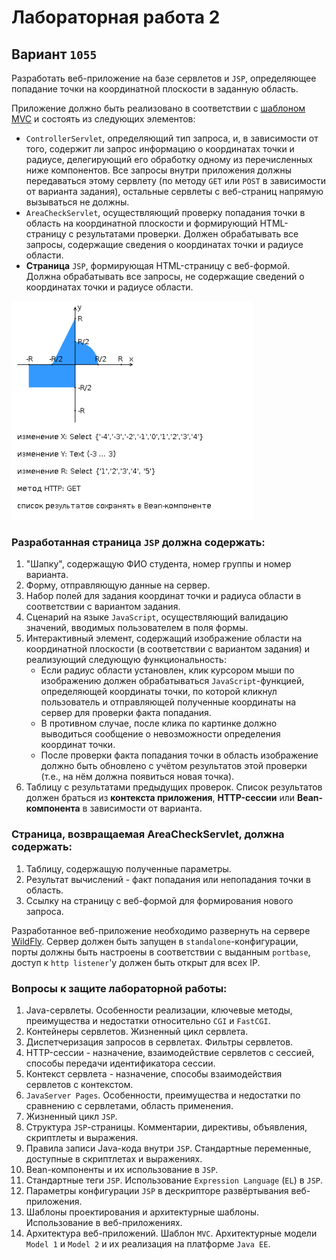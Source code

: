 # Лабораторная работа 2

## Вариант `1055`

Разработать веб-приложение на базе сервлетов и `JSP`, определяющее попадание точки на координатной плоскости в заданную область.

Приложение должно быть реализовано в соответствии с [шаблоном MVC](https://en.wikipedia.org/wiki/Model%E2%80%93view%E2%80%93controller) и состоять из следующих элементов:

- `ControllerServlet`, определяющий тип запроса, и, в зависимости от того, содержит ли запрос информацию о координатах точки и радиусе, делегирующий его обработку одному из перечисленных ниже компонентов. Все запросы внутри приложения должны передаваться этому сервлету (по методу `GET` или `POST` в зависимости от варианта задания), остальные сервлеты с веб-страниц напрямую вызываться не должны.
- `AreaCheckServlet`, осуществляющий проверку попадания точки в область на координатной плоскости и формирующий HTML-страницу с результатами проверки. Должен обрабатывать все запросы, содержащие сведения о координатах точки и радиусе области.
- **Страница** `JSP`, формирующая HTML-страницу с веб-формой. Должна обрабатывать все запросы, не содержащие сведений о координатах точки и радиусе области.

<img alt="plot" src="https://github.com/pro100kamil/web_lab2/blob/master/plot.png" height="350">

### Разработанная страница `JSP` должна содержать:

1. "Шапку", содержащую ФИО студента, номер группы и номер варианта. 
2. Форму, отправляющую данные на сервер. 
3. Набор полей для задания координат точки и радиуса области в соответствии с вариантом задания. 
4. Сценарий на языке `JavaScript`, осуществляющий валидацию значений, вводимых пользователем в поля формы. 
5. Интерактивный элемент, содержащий изображение области на координатной плоскости (в соответствии с вариантом задания) и реализующий следующую функциональность:
    - Если радиус области установлен, клик курсором мыши по изображению должен обрабатываться `JavaScript`-функцией, определяющей координаты точки, по которой кликнул пользователь и отправляющей полученные координаты на сервер для проверки факта попадания.
    - В противном случае, после клика по картинке должно выводиться сообщение о невозможности определения координат точки.
    - После проверки факта попадания точки в область изображение должно быть обновлено с учётом результатов этой проверки (т.е., на нём должна появиться новая точка).
6. Таблицу с результатами предыдущих проверок. Список результатов должен браться из **контекста приложения**, **HTTP-сессии** или **Bean-компонента** в зависимости от варианта.

### Страница, возвращаемая AreaCheckServlet, должна содержать:

1. Таблицу, содержащую полученные параметры. 
2. Результат вычислений - факт попадания или непопадания точки в область. 
3. Ссылку на страницу с веб-формой для формирования нового запроса.

Разработанное веб-приложение необходимо развернуть на сервере [WildFly](https://www.wildfly.org/). Сервер должен быть запущен в `standalone`-конфигурации, порты должны быть настроены в соответствии с выданным `portbase`, доступ к `http listener`'у должен быть открыт для всех IP.


### Вопросы к защите лабораторной работы:

1. Java-сервлеты. Особенности реализации, ключевые методы, преимущества и недостатки относительно `CGI` и `FastCGI`. 
2. Контейнеры сервлетов. Жизненный цикл сервлета. 
3. Диспетчеризация запросов в сервлетах. Фильтры сервлетов. 
4. HTTP-сессии - назначение, взаимодействие сервлетов с сессией, способы передачи идентификатора сессии. 
5. Контекст сервлета - назначение, способы взаимодействия сервлетов с контекстом. 
6. `JavaServer Pages`. Особенности, преимущества и недостатки по сравнению с сервлетами, область применения. 
7. Жизненный цикл `JSP`. 
8. Структура `JSP`-страницы. Комментарии, директивы, объявления, скриптлеты и выражения. 
9. Правила записи Java-кода внутри `JSP`. Стандартные переменные, доступные в скриптлетах и выражениях. 
10. Bean-компоненты и их использование в `JSP`. 
11. Стандартные теги `JSP`. Использование `Expression Language` (`EL`) в `JSP`. 
12. Параметры конфигурации `JSP` в дескрипторе развёртывания веб-приложения. 
13. Шаблоны проектирования и архитектурные шаблоны. Использование в веб-приложениях. 
14. Архитектура веб-приложений. Шаблон `MVC`. Архитектурные модели `Model 1` и `Model 2` и их реализация на платформе `Java EE`.
